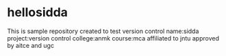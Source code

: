 # hellosidda
This is sample repository created to test version control
name:sidda
project:version control
college:anmk
course:mca
affiliated to jntu approved by aitce and ugc
